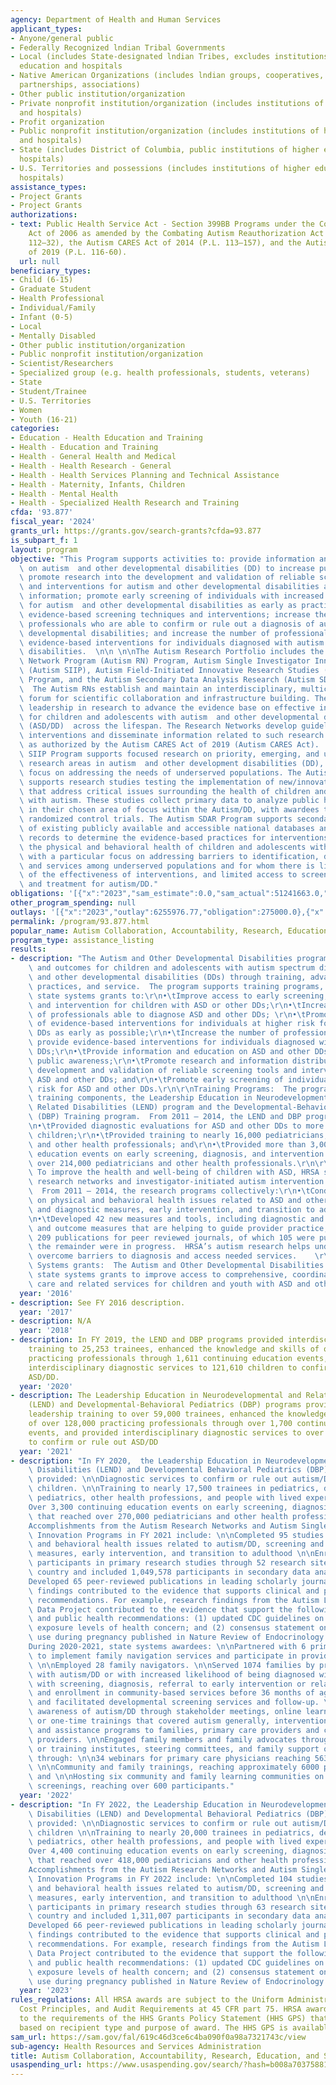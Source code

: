 ```yaml
---
agency: Department of Health and Human Services
applicant_types:
- Anyone/general public
- Federally Recognized lndian Tribal Governments
- Local (includes State-designated lndian Tribes, excludes institutions of higher
  education and hospitals
- Native American Organizations (includes lndian groups, cooperatives, corporations,
  partnerships, associations)
- Other public institution/organization
- Private nonprofit institution/organization (includes institutions of higher education
  and hospitals)
- Profit organization
- Public nonprofit institution/organization (includes institutions of higher education
  and hospitals)
- State (includes District of Columbia, public institutions of higher education and
  hospitals)
- U.S. Territories and possessions (includes institutions of higher education and
  hospitals)
assistance_types:
- Project Grants
- Project Grants
authorizations:
- text: Public Health Service Act - Section 399BB Programs under the Combating Autism
    Act of 2006 as amended by the Combating Autism Reauthorization Act of 2011 (P.L.
    112–32), the Autism CARES Act of 2014 (P.L. 113–157), and the Autism CARES Act
    of 2019 (P.L. 116-60).
  url: null
beneficiary_types:
- Child (6-15)
- Graduate Student
- Health Professional
- Individual/Family
- Infant (0-5)
- Local
- Mentally Disabled
- Other public institution/organization
- Public nonprofit institution/organization
- Scientist/Researchers
- Specialized group (e.g. health professionals, students, veterans)
- State
- Student/Trainee
- U.S. Territories
- Women
- Youth (16-21)
categories:
- Education - Health Education and Training
- Health - Education and Training
- Health - General Health and Medical
- Health - Health Research - General
- Health - Health Services Planning and Technical Assistance
- Health - Maternity, Infants, Children
- Health - Mental Health
- Health - Specialized Health Research and Training
cfda: '93.877'
fiscal_year: '2024'
grants_url: https://grants.gov/search-grants?cfda=93.877
is_subpart_f: 1
layout: program
objective: "This Program supports activities to: provide information and education\
  \ on autism  and other developmental disabilities (DD) to increase public awareness;\
  \ promote research into the development and validation of reliable screening tools\
  \ and interventions for autism and other developmental disabilities and disseminate\
  \ information; promote early screening of individuals with increased likelihood\
  \ for autism  and other developmental disabilities as early as practicable, given\
  \ evidence-based screening techniques and interventions; increase the number of\
  \ professionals who are able to confirm or rule out a diagnosis of autism and other\
  \ developmental disabilities; and increase the number of professionals able to provide\
  \ evidence-based interventions for individuals diagnosed with autism  or other developmental\
  \ disabilities.  \n\n \n\nThe Autism Research Portfolio includes the Autism Research\
  \ Network Program (Autism RN) Program, Autism Single Investigator Innovation Program\
  \ (Autism SIIP), Autism Field-Initiated Innovative Research Studies (Autism FIRST)\
  \ Program, and the Autism Secondary Data Analysis Research (Autism SDAR) Program.\
  \  The Autism RNs establish and maintain an interdisciplinary, multicenter research\
  \ forum for scientific collaboration and infrastructure building. They provide national\
  \ leadership in research to advance the evidence base on effective interventions\
  \ for children and adolescents with autism  and other developmental disabilities\
  \ (ASD/DD)  across the lifespan. The Research Networks develop guidelines for those\
  \ interventions and disseminate information related to such research and guidelines\
  \ as authorized by the Autism CARES Act of 2019 (Autism CARES Act).  The Autism\
  \ SIIP Program supports focused research on priority, emerging, and underdeveloped\
  \ research areas in autism  and other development disabilities (DD), with a special\
  \ focus on addressing the needs of underserved populations. The Autism FIRST Program\
  \ supports research studies testing the implementation of new/innovative strategies\
  \ that address critical issues surrounding the health of children and adolescents\
  \ with autism. These studies collect primary data to analyze public health trends\
  \ in their chosen area of focus within the Autism/DD, with awardees typically implementing\
  \ randomized control trials. The Autism SDAR Program supports secondary data analysis\
  \ of existing publicly available and accessible national databases and/or administrative\
  \ records to determine the evidence-based practices for interventions that improve\
  \ the physical and behavioral health of children and adolescents with autism/DD,\
  \ with a particular focus on addressing barriers to identification, diagnosis, interventions\
  \ and services among underserved populations and for whom there is limited evidence\
  \ of the effectiveness of interventions, and limited access to screening, diagnosis,\
  \ and treatment for autism/DD."
obligations: '[{"x":"2023","sam_estimate":0.0,"sam_actual":51241663.0,"usa_spending_actual":275000.0},{"x":"2024","sam_estimate":0.0,"sam_actual":51280552.0,"usa_spending_actual":51274799.0},{"x":"2025","sam_estimate":0.0,"sam_actual":50887349.0,"usa_spending_actual":0.0}]'
other_program_spending: null
outlays: '[{"x":"2023","outlay":6255976.77,"obligation":275000.0},{"x":"2024","outlay":127777425.69,"obligation":46054799.0},{"x":"2025","outlay":0.0,"obligation":0.0}]'
permalink: /program/93.877.html
popular_name: Autism Collaboration, Accountability, Research, Education, and Support
program_type: assistance_listing
results:
- description: "The Autism and Other Developmental Disabilities program improves care\
    \ and outcomes for children and adolescents with autism spectrum disorder (ASD)\
    \ and other developmental disabilities (DDs) through training, advancing best\
    \ practices, and service.  The program supports training programs, research, and\
    \ state systems grants to:\r\n•\tImprove access to early screening, diagnosis\
    \ and intervention for children with ASD or other DDs;\r\n•\tIncrease the number\
    \ of professionals able to diagnose ASD and other DDs; \r\n•\tPromote the use\
    \ of evidence-based interventions for individuals at higher risk for ASD and other\
    \ DDs as early as possible;\r\n•\tIncrease the number of professionals able to\
    \ provide evidence-based interventions for individuals diagnosed with ASD or other\
    \ DDs;\r\n•\tProvide information and education on ASD and other DDs to increase\
    \ public awareness;\r\n•\tPromote research and information distribution on the\
    \ development and validation of reliable screening tools and interventions for\
    \ ASD and other DDs; and\r\n•\tPromote early screening of individuals at higher\
    \ risk for ASD and other DDs.\r\n\r\nTraining Programs:  The program has two main\
    \ training components, the Leadership Education in Neurodevelopmental and Other\
    \ Related Disabilities (LEND) program and the Developmental-Behavioral Pediatrics\
    \ (DBP) Training program.  From 2011 – 2014, the LEND and DBP programs collectively:\r\
    \n•\tProvided diagnostic evaluations for ASD and other DDs to more than 224,000\
    \ children;\r\n•\tProvided training to nearly 16,000 pediatricians, DBP specialists,\
    \ and other health professionals; and\r\n•\tProvided more than 3,000 continuing\
    \ education events on early screening, diagnosis, and intervention that reached\
    \ over 214,000 pediatricians and other health professionals.\r\n\r\nResearch:\
    \ To improve the health and well-being of children with ASD, HRSA supports five\
    \ research networks and investigator-initiated autism intervention research projects.\
    \  From 2011 – 2014, the research programs collectively:\r\n•\tConducted 57 studies\
    \ on physical and behavioral health issues related to ASD and other DDs, screening\
    \ and diagnostic measures, early intervention, and transition to adulthood; \r\
    \n•\tDeveloped 42 new measures and tools, including diagnostic and screening tools\
    \ and outcome measures that are helping to guide provider practice;\r\n•\tPrepared\
    \ 209 publications for peer reviewed journals, of which 105 were published, and\
    \ the remainder were in progress.  HRSA’s autism research helps underserved populations\
    \ overcome barriers to diagnosis and access needed services.    \r\n\r\nState\
    \ Systems grants:  The Autism and Other Developmental Disabilities program supports\
    \ state systems grants to improve access to comprehensive, coordinated health\
    \ care and related services for children and youth with ASD and other DDs."
  year: '2016'
- description: See FY 2016 description.
  year: '2017'
- description: N/A
  year: '2018'
- description: In FY 2019, the LEND and DBP programs provided interdisciplinary leadership
    training to 25,253 trainees, enhanced the knowledge and skills of over 152,000
    practicing professionals through 1,611 continuing education events, and provided
    interdisciplinary diagnostic services to 121,610 children to confirm or rule out
    ASD/DD.
  year: '2020'
- description: The Leadership Education in Neurodevelopmental and Related Disabilities
    (LEND) and Developmental-Behavioral Pediatrics (DBP) programs provided interdisciplinary
    leadership training to over 59,000 trainees, enhanced the knowledge and skills
    of over 128,000 practicing professionals through over 1,700 continuing education
    events, and provided interdisciplinary diagnostic services to over 115,000 children
    to confirm or rule out ASD/DD
  year: '2021'
- description: "In FY 2020,  the Leadership Education in Neurodevelopmental and Related\
    \ Disabilities (LEND) and Developmental Behavioral Pediatrics (DBP) programs collectively\
    \ provided: \n\nDiagnostic services to confirm or rule out autism/DD to over 115,000\
    \ children. \n\nTraining to nearly 17,500 trainees in pediatrics, developmental-behavioral\
    \ pediatrics, other health professions, and people with lived experience.\n\n\
    Over 3,300 continuing education events on early screening, diagnosis, and services\
    \ that reached over 270,000 pediatricians and other health professionals.\n\n\
    Accomplishments from the Autism Research Networks and Autism Single Investigator\
    \ Innovation Programs in FY 2021 include: \n\nCompleted 95 studies on physical\
    \ and behavioral health issues related to autism/DD, screening and diagnostic\
    \ measures, early intervention, and transition to adulthood \n\nEnrolled 17,857\
    \ participants in primary research studies through 52 research sites across the\
    \ country and included 1,049,578 participants in secondary data analyses \n\n\
    Developed 65 peer-reviewed publications in leading scholarly journals \n\nResearch\
    \ findings contributed to the evidence that supports clinical and public health\
    \ recommendations. For example, research findings from the Autism Longitudinal\
    \ Data Project contributed to the evidence that support the following clinical\
    \ and public health recommendations: (1) updated CDC guidelines on lowering lead\
    \ exposure levels of health concern; and (2) consensus statement on acetaminophen\
    \ use during pregnancy published in Nature Review of Endocrinology.  \n\n \n\n\
    During 2020-2021, state systems awardees: \n\nPartnered with 6 primary care practices\
    \ to implement family navigation services and participate in provider trainings.\
    \ \n\nEmployed 28 family navigators. \n\nServed 1074 families by providing children\
    \ with autism/DD or with increased likelihood of being diagnosed with autism/DD\
    \ with screening, diagnosis, referral to early intervention or related services,\
    \ and enrollment in community-based services before 36 months of age. \n\nPromoted\
    \ and facilitated developmental screening services and follow-up. \n\nIncreased\
    \ awareness of autism/DD through stakeholder meetings, online learning communities,\
    \ or one-time trainings that covered autism generally, intervention services,\
    \ and assistance programs to families, primary care providers and community-based\
    \ providers. \n\nEngaged family members and family advocates through trainings\
    \ or training institutes, steering committees, and family support organizations\
    \ through: \n\n34 webinars for primary care physicians reaching 563 attendees;\
    \ \n\nCommunity and family trainings, reaching approximately 6000 participants;\
    \ and \n\nHosting six community and family learning communities on developmental\
    \ screenings, reaching over 600 participants."
  year: '2022'
- description: "In FY 2022, the Leadership Education in Neurodevelopmental and Related\
    \ Disabilities (LEND) and Developmental Behavioral Pediatrics (DBP) programs collectively\
    \ provided: \n\nDiagnostic services to confirm or rule out autism/DD to over 162,000\
    \ children \n\nTraining to nearly 20,000 trainees in pediatrics, developmental-behavioral\
    \ pediatrics, other health professions, and people with lived experience \n\n\
    Over 4,400 continuing education events on early screening, diagnosis, and services\
    \ that reached over 418,000 pediatricians and other health professionals \n\n\
    Accomplishments from the Autism Research Networks and Autism Single Investigator\
    \ Innovation Programs in FY 2022 include: \n\nCompleted 104 studies on physical\
    \ and behavioral health issues related to autism/DD, screening and diagnostic\
    \ measures, early intervention, and transition to adulthood \n\nEnrolled 10,191\
    \ participants in primary research studies through 63 research sites across the\
    \ country and included 1,311,007 participants in secondary data analyses \n\n\
    Developed 66 peer-reviewed publications in leading scholarly journals \n\nResearch\
    \ findings contributed to the evidence that supports clinical and public health\
    \ recommendations. For example, research findings from the Autism Longitudinal\
    \ Data Project contributed to the evidence that support the following clinical\
    \ and public health recommendations: (1) updated CDC guidelines on lowering lead\
    \ exposure levels of health concern; and (2) consensus statement on acetaminophen\
    \ use during pregnancy published in Nature Review of Endocrinology."
  year: '2023'
rules_regulations: All HRSA awards are subject to the Uniform Administrative Requirements,
  Cost Principles, and Audit Requirements at 45 CFR part 75. HRSA awards are subject
  to the requirements of the HHS Grants Policy Statement (HHS GPS) that are applicable
  based on recipient type and purpose of award. The HHS GPS is available at https://www.hhs.gov/sites/default/files/hhs-grants-policy-statement-october-2024.pdf.
sam_url: https://sam.gov/fal/619c46d3ce6c4ba090f0a98a7321743c/view
sub-agency: Health Resources and Services Administration
title: Autism Collaboration, Accountability, Research, Education, and Support
usaspending_url: https://www.usaspending.gov/search/?hash=b008a70375881d9de004edccf582aa99
---
```

